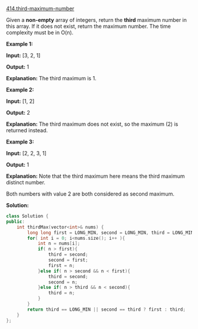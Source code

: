 [414.third-maximum-number](https://leetcode.com/problems/third-maximum-number/)  

Given a **non-empty** array of integers, return the **third** maximum number in this array. If it does not exist, return the maximum number. The time complexity must be in O(n).

**Example 1:**  

  
**Input:** \[3, 2, 1\]
  

  
**Output:** 1
  

  
**Explanation:** The third maximum is 1.
  

**Example 2:**  

  
**Input:** \[1, 2\]
  

  
**Output:** 2
  

  
**Explanation:** The third maximum does not exist, so the maximum (2) is returned instead.
  

**Example 3:**  

  
**Input:** \[2, 2, 3, 1\]
  

  
**Output:** 1
  

  
**Explanation:** Note that the third maximum here means the third maximum distinct number.
  
Both numbers with value 2 are both considered as second maximum.  



**Solution:**  

```cpp
class Solution {
public:
    int thirdMax(vector<int>& nums) {
        long long first = LONG_MIN, second = LONG_MIN, third = LONG_MIN;
        for( int i = 0; i<nums.size(); i++ ){
            int n = nums[i];
            if( n > first){
                third = second;
                second = first;
                first = n;
            }else if( n > second && n < first){
                third = second;
                second = n;
            }else if( n > third && n < second){
                third = n;
            }
        }
        return third == LONG_MIN || second == third ? first : third;
    }
};
```
      
